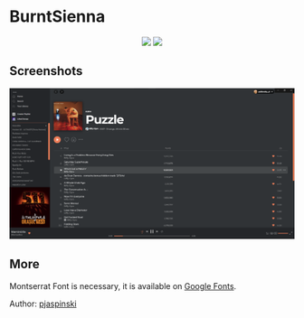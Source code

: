 # BurntSienna

<p align="center">
  <a href="https://github.com/spicetify/spicetify-cli"><img src="https://img.shields.io/badge/Spicetify-2.9.9-eb5a37"></a>
  <a href="https://github.com/spicetify/spicetify-cli"><img src="https://img.shields.io/badge/Spotify-1.1.85-1DB954"></a>
</p>

<!-- Please validate your theme's compatibility with the latest versions often, as we will remove themes that have become unsupported. -->

## Screenshots

![BurntSienna](./screenshots/screenshot.png)

## More

Montserrat Font is necessary, it is available on [Google Fonts](https://fonts.google.com/specimen/Montserrat).

Author: [pjaspinski](https://github.com/pjaspinski)
